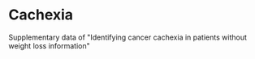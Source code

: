 # Cachexia
Supplementary data of "Identifying cancer cachexia in patients without weight loss information"
